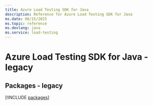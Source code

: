 ```yaml
---
title: Azure Load Testing SDK for Java
description: Reference for Azure Load Testing SDK for Java
ms.date: 08/15/2025
ms.topic: reference
ms.devlang: java
ms.service: load-testing
---
```

# Azure Load Testing SDK for Java - legacy
## Packages - legacy
[!INCLUDE [packages](load-testing-index.md)]